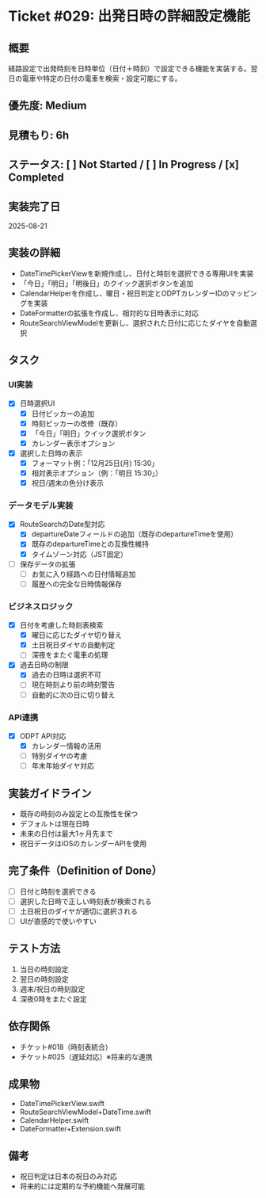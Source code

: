 # Ticket #029: 出発日時の詳細設定機能

## 概要
経路設定で出発時刻を日時単位（日付＋時刻）で設定できる機能を実装する。翌日の電車や特定の日付の電車を検索・設定可能にする。

## 優先度: Medium
## 見積もり: 6h
## ステータス: [ ] Not Started / [ ] In Progress / [x] Completed

## 実装完了日
2025-08-21

## 実装の詳細
- DateTimePickerViewを新規作成し、日付と時刻を選択できる専用UIを実装
- 「今日」「明日」「明後日」のクイック選択ボタンを追加
- CalendarHelperを作成し、曜日・祝日判定とODPTカレンダーIDのマッピングを実装
- DateFormatterの拡張を作成し、相対的な日時表示に対応
- RouteSearchViewModelを更新し、選択された日付に応じたダイヤを自動選択

## タスク
### UI実装
- [x] 日時選択UI
  - [x] 日付ピッカーの追加
  - [x] 時刻ピッカーの改修（既存）
  - [x] 「今日」「明日」クイック選択ボタン
  - [x] カレンダー表示オプション
- [x] 選択した日時の表示
  - [x] フォーマット例：「12月25日(月) 15:30」
  - [x] 相対表示オプション（例：「明日 15:30」）
  - [x] 祝日/週末の色分け表示

### データモデル実装
- [x] RouteSearchのDate型対応
  - [x] departureDateフィールドの追加（既存のdepartureTimeを使用）
  - [x] 既存のdepartureTimeとの互換性維持
  - [x] タイムゾーン対応（JST固定）
- [ ] 保存データの拡張
  - [ ] お気に入り経路への日付情報追加
  - [ ] 履歴への完全な日時情報保存

### ビジネスロジック
- [x] 日付を考慮した時刻表検索
  - [x] 曜日に応じたダイヤ切り替え
  - [x] 土日祝日ダイヤの自動判定
  - [ ] 深夜をまたぐ電車の処理
- [x] 過去日時の制限
  - [x] 過去の日時は選択不可
  - [ ] 現在時刻より前の時刻警告
  - [ ] 自動的に次の日に切り替え

### API連携
- [x] ODPT API対応
  - [x] カレンダー情報の活用
  - [ ] 特別ダイヤの考慮
  - [ ] 年末年始ダイヤ対応

## 実装ガイドライン
- 既存の時刻のみ設定との互換性を保つ
- デフォルトは現在日時
- 未来の日付は最大1ヶ月先まで
- 祝日データはiOSのカレンダーAPIを使用

## 完了条件（Definition of Done）
- [ ] 日付と時刻を選択できる
- [ ] 選択した日時で正しい時刻表が検索される
- [ ] 土日祝日のダイヤが適切に選択される
- [ ] UIが直感的で使いやすい

## テスト方法
1. 当日の時刻設定
2. 翌日の時刻設定
3. 週末/祝日の時刻設定
4. 深夜0時をまたぐ設定

## 依存関係
- チケット#018（時刻表統合）
- チケット#025（遅延対応）※将来的な連携

## 成果物
- DateTimePickerView.swift
- RouteSearchViewModel+DateTime.swift
- CalendarHelper.swift
- DateFormatter+Extension.swift

## 備考
- 祝日判定は日本の祝日のみ対応
- 将来的には定期的な予約機能へ発展可能
